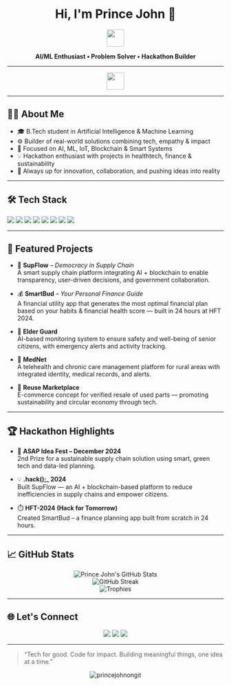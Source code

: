 <h1 align="center">Hi, I'm Prince John 👑</h1>
<p align="center">
  <img src="https://media.giphy.com/media/hvRJCLFzcasrR4ia7z/giphy.gif" width="40"/>
</p>

<p align="center"><b>AI/ML Enthusiast • Problem Solver • Hackathon Builder</b></p>

---

<p align="center">
   <img src="https://media3.giphy.com/media/v1.Y2lkPTc5MGI3NjExdHljcWYwMHg1bThjcHQydWJmdW5peWdzajN6M2trNjgyM3dmbXRrMCZlcD12MV9pbnRlcm5hbF9naWZfYnlfaWQmY3Q9Zw/efNqSO4TuhKlYHyUa2/giphy.gif" width="40"/>
</p>

---

## 👨‍💻 About Me

- 🎓 B.Tech student in Artificial Intelligence & Machine Learning  
- ⚙️ Builder of real-world solutions combining tech, empathy & impact  
- 🧠 Focused on AI, ML, IoT, Blockchain & Smart Systems  
- 💡 Hackathon enthusiast with projects in healthtech, finance & sustainability  
- 📣 Always up for innovation, collaboration, and pushing ideas into reality

---

## 🛠️ Tech Stack

<p>
  <img src="https://img.shields.io/badge/Python-3776AB?style=flat-square&logo=python&logoColor=white"/>
  <img src="https://img.shields.io/badge/TensorFlow-FF6F00?style=flat-square&logo=tensorflow&logoColor=white"/>
  <img src="https://img.shields.io/badge/OpenCV-5C3EE8?style=flat-square&logo=opencv&logoColor=white"/>
  <img src="https://img.shields.io/badge/C++-00599C?style=flat-square&logo=c%2B%2B&logoColor=white"/>
  <img src="https://img.shields.io/badge/HTML5-E34F26?style=flat-square&logo=html5&logoColor=white"/>
  <img src="https://img.shields.io/badge/Firebase-FFCA28?style=flat-square&logo=firebase&logoColor=white"/>
  <img src="https://img.shields.io/badge/AWS-232F3E?style=flat-square&logo=amazon-aws&logoColor=white"/>
  <img src="https://img.shields.io/badge/Git-F05032?style=flat-square&logo=git&logoColor=white"/>
</p>

---

## 🚀 Featured Projects

- 🎯 **SupFlow** – *Democracy in Supply Chain*  
  A smart supply chain platform integrating AI + blockchain to enable transparency, user-driven decisions, and government collaboration.

- 💰 **SmartBud** – *Your Personal Finance Guide*  
  A financial utility app that generates the most optimal financial plan based on your habits & financial health score — built in 24 hours at HFT 2024.

- 🧓 **Elder Guard**  
  AI-based monitoring system to ensure safety and well-being of senior citizens, with emergency alerts and activity tracking.

- 🏥 **MedNet**  
  A telehealth and chronic care management platform for rural areas with integrated identity, medical records, and alerts.

- 🔁 **Reuse Marketplace**  
  E-commerce concept for verified resale of used parts — promoting sustainability and circular economy through tech.

---

## 🏆 Hackathon Highlights

- 🥈 **ASAP Idea Fest – December 2024**  
  2nd Prize for a sustainable supply chain solution using smart, green tech and data-led planning.

- 💡 **.hack();_ 2024**  
  Built SupFlow — an AI + blockchain-based platform to reduce inefficiencies in supply chains and empower citizens.

- ⏱️ **HFT-2024 (Hack for Tomorrow)**  
  Created SmartBud – a finance planning app built from scratch in 24 hours.

---

## 📈 GitHub Stats

<p align="center">
  <img src="https://github-readme-stats.vercel.app/api?username=princejohnongit&show_icons=true&theme=github_dark&hide_border=true" alt="Prince John's GitHub Stats" />
  <br/>
  <img src="https://github-readme-streak-stats.herokuapp.com/?user=princejohnongit&theme=github-dark-blue&hide_border=true" alt="GitHub Streak" />
  <br/>
  <img src="https://github-profile-trophy.vercel.app/?username=princejohnongit&theme=darkhub&no-frame=true&no-bg=true&margin-w=4" alt="Trophies">
</p>

---

## 🌐 Let's Connect

<p align="center">
  <a href="https://github.com/princejohnongit"><img src="https://img.shields.io/badge/GitHub-181717?style=for-the-badge&logo=github" /></a>
  <a href="https://linkedin.com/in/princejohnongit"><img src="https://img.shields.io/badge/LinkedIn-0077B5?style=for-the-badge&logo=linkedin" /></a>
  <a href="mailto:princejohnongit@example.com"><img src="https://img.shields.io/badge/Email-EA4335?style=for-the-badge&logo=gmail" /></a>
</p>

---

> “Tech for good. Code for impact. Building meaningful things, one idea at a time.”

<p align="center">
  <img src="https://komarev.com/ghpvc/?username=princejohnongit&label=Profile%20views&color=0e75b6&style=flat" alt="princejohnongit" />
</p>
